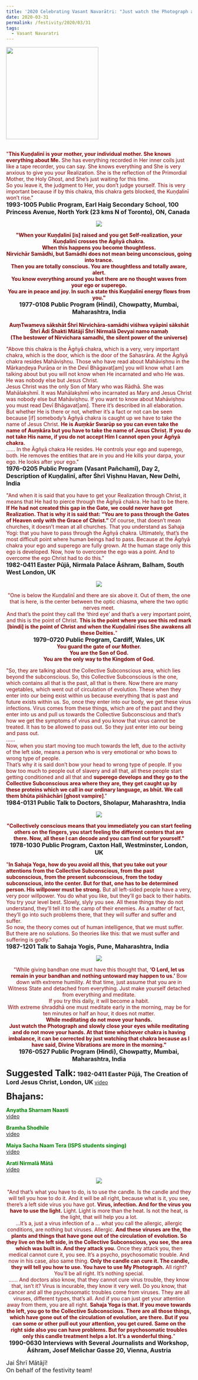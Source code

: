```yaml
---
title: '2020 Celebrating Vasant Navarātri: "Just watch the Photograph and slowly close your eyes while meditating and do not move your hands." '
date: 2020-03-31
permalink: /festivity/2020/03/31
tags:
  - Vasant Navaratri
---
```


<div style="text-align: left"><img src="/images/image00.png" width="250" /></div><br>

<p>
<font color="DarkRed">"<b>This Kuṇḍalinī is your mother, your individual mother. She knows everything about Me.</b> She has everything recorded in Her inner coils just like a tape recorder, you can say. She knows everything and She is very anxious to give you your Realization. She is the reflection of the Primordial Mother, the Holy Ghost, and She’s just waiting for this time.<br>
So you leave it, the judgment to Her, you don’t judge yourself. This is very important because if by this chakra, this chakra gets blocked, the Kuṇḍalinī won’t rise."</font><br>
<font size="+0"><b>1993-1005 Public Program, Earl Haig Secondary School, 100 Princess Avenue, North York (23 kms N of Toronto), ON, Canada</b></font>
</p>

<div style="text-align: center"><img src="/images/image376.png" /></div>

<p style="text-align:center;">
<font color="Maroon"><b>"When your Kuṇḍalinī [is] raised and you get Self-realization, your Kuṇḍalinī crosses the Āgñyā chakra.<br>
When this happens you become thoughtless.<br>
Nirvichār Samādhi, but Samādhi does not mean being unconscious, going into trance.<br>
Then you are totally conscious. You are thoughtless and totally aware, alert.<br>
You know everything around you but there are no thought waves from your ego or superego.<br> 
You are in peace and joy. In such a state this Kuṇḍalinī energy flows from you."</b></font><br>
<font size="+0"><b>1977-0108 Public Program (Hindi), Chowpatty, Mumbai, Maharashtra, India</b></font><br>
<br>
<font color="Maroon"><b>Auṃ̣Twameva sākshāt Śhrī Nirvichāra-samādhi viśhwa vyāpinī sākshāt<br>
Śhrī Ādi Śhakti Mātājī Śhrī Nirmalā Devyai namo namaḥ<br>
(The bestower of Nirvichara samadhi, the silent power of the universe)</b></font><br>
</p>

<p>
<font color="DarkRed">"Above this chakra is the Āgñyā chakra, which is a very, very important chakra, which is the door, which is the door of the Sahasrāra. At the Āgñyā chakra resides Mahāviṣhṇu. Those who have read about Mahāviṣhṇu in the Mārkaṇḍeya Purāṇa or in the Devī Bhāgavat[am] you will know what I am talking about but you will not know when He incarnated and who He was. He was nobody else but Jesus Christ.<br>
Jesus Christ was the only Son of Mary who was Rādhā. She was Mahālakṣhmī. It was Mahālakṣhmī who incarnated as Mary and Jesus Christ was nobody else but Mahāviṣhṇu. If you want to know about Mahāviṣhṇu you must read Devī Bhāgavat[am]. There it’s described in all elaboration. But whether He is there or not, whether it’s a fact or not can be seen because [if] somebody’s Āgñyā chakra is caught up we have to take the name of Jesus Christ. <b>He is Auṃkār Swarūp so you can even take the name of Auṃkāra but you have to take the name of Jesus Christ. If you do not take His name, if you do not accept Him I cannot open your Āgñyā chakra.</b><br>
...... In the Āgñyā chakra He resides. He controls your ego and superego, both. He removes the entities that are in you and He kills your darpa, your ego. He looks after your ego."</font><br>
<font size="+0"><b>1976-0205 Public Program (Vasant Pañchamī), Day 2, Description of Kuṇḍalinī, after Śhrī Viṣhnu Havan, New Delhi, India</b></font>
</p>

<p>
<font color="DarkRed">"And when it is said that you have to get your Realization through Christ, it means that He had to pierce through the Āgñyā chakra. He had to be there. <b>If He had not created this gap in the Gate, we could never have got Realization. That is why it is said that: “You are to pass through the Gates of Heaven only with the Grace of Christ.”</b> Of course, that doesn’t mean churches, it doesn’t mean at all churches. That you understand as Sahaja Yogi: that you have to pass through the Āgñyā chakra. Ultimately, that’s the most difficult point where human beings had to pass. Because at the Āgñyā chakra your ego and superego are fully grown. At the human stage only this ego is developed. Now, how to overcome the ego was a point. And to overcome the ego Christ had to do this."</font><br>
<font size="+0"><b>1982-0411 Easter Pūjā,  Nirmala Palace Āśhram, Balham, South West London, UK</b></font>
</p>

<div style="text-align: center"><img src="/images/image377.png" /></div>

<p style="text-align:center;">
<font color="DarkRed">"One is below the Kuṇḍalinī and there are six above it. Out of them, the one that is here, is the center between the optic chiasma, where the two optic nerves meet.<br>
And that’s the point they call the ‘third eye’ and that’s a very important point, and this is the point of Christ. 
<b>This is the point where you see this red mark [bindi] is the point of Christ and when the Kuṇḍalinī rises She awakens all these Deities.</b>"</font><br>
<font size="+0"><b>1979-0720 Public Program, Cardiff, Wales, UK</b></font><br>
<font color="Maroon"><b>You guard the gate of our Mother.<br>
You are the Son of God.<br>
You are the only way to the Kingdom of God.</b></font><br>
</p>

<p>
<font color="DarkRed">"So, they are talking about the Collective Subconscious area, which lies beyond the subconscious. So, this Collective Subconscious is the one, which contains all that is the past, all that is there. Now there are many vegetables, which went out of circulation of evolution. These when they enter into our being exist within us because everything that is past and future exists within us. So, once they enter into our body, we get these virus infections. Virus comes from these things, which are of the past and they enter into us and pull us towards the Collective Subconscious and that’s how we get the symptoms of virus and you know that virus cannot be treated. It has to be allowed to pass out. So they just enter into our being and pass out.<br>
......<br>
Now, when you start moving too much towards the left, due to the activity of the left side, means a person who is very emotional or who bows to wrong type of people.<br>
That’s why it is said don’t bow your head to wrong type of people. If you bow too much to people out of slavery and all that, all these people start getting conditioned and all that and <b>superego develops and they go to the Collective Subconscious area where they are, they get caught up by these proteins which we call in our ordinary language, as bhūt. We call them bhūta piśhāchāri [ghost vampire]</b>."</font><br>
<font size="+0"><b>1984-0131 Public Talk to Doctors, Sholapur, Maharashtra, India</b></font>
</p>

<div style="text-align: center"><img src="/images/image378.png" /></div>

<p style="text-align:center;">
<font color="DarkRed"><b>"Collectively conscious means that you immediately you can start feeling others on the fingers, you start feeling the different centers that are there. Now, all these I can decode and you can find out for yourself."</b></font><br>
<font size="+0"><b>1978-1030 Public Program,  Caxton Hall, Westminster, London, UK</b></font>
</p>

<p>
<font color="DarkRed">"<b>In Sahaja Yoga, how do you avoid all this, that you take out your attentions from the Collective Subconscious, from the past subconscious, from the present subconscious, from the today subconscious, into the center. But for that, one has to be determined person. His willpower must be strong.</b> But all left-sided people have a very, very poor willpower. You do what you like, but they’ll go back to their habits. You try your level best. Slowly, slyly you see. All these things they do not understand, they’ll tell it to the camp of their enemies. As a matter of fact, they’ll go into such problems there, that they will suffer and suffer and suffer.<br>
So now, the theory comes out of human intelligence, that we must suffer. But there are no solutions. So theories like this: that we must suffer and suffering is godly."</font><br>
<font size="+0"><b>1987-1201 Talk to Sahaja Yogis, Pune, Maharashtra, India</b></font>
</p>

<div style="text-align: center"><img src="/images/image379.png" /></div>

<p style="text-align:center;">
<font color="DarkRed">"While giving bandhan one must have this thought that, <b>‘O Lord, let us remain in your bandhan and nothing untoward may happen to us.’</b> Bow down with extreme humility. At that time, just assume that you are in Witness State and detached from everything. Just make yourself detached from everything and meditate.<br>
If you try this daily, it will become a habit.<br>
With extreme śhraddhā one must meditate early in the morning, may be for ten minutes or half an hour, it does not matter.<br>
<b>While meditating do not move your hands.<br>
Just watch the Photograph and slowly close your eyes while meditating and do not move your hands. At that time whichever chakra is having imbalance, it can be corrected by just watching that chakra because as I have said, Divine Vibrations are more in the morning."</b></font><br>
<font size="+0"><b>1976-0527 Public Program (Hindi),  Chowpatty, Mumbai, Maharashtra, India
</b></font>
</p>

<font size="+2"><b>Suggested Talk:</b></font> 
<font size="+0"><b>1982-0411 Easter Pūjā, The Creation of Lord Jesus Christ, London, UK</b></font>
<a href="https://www.youtube.com/watch?time_continue=2&v=JgN22plZW-o&feature=emb_logo"> video</a><br>

<font size="+2"><b>Bhajans:</b></font>

<p>
<font color="green"><b>Anyatha Sharnam Naasti</b></font><br>
<a href="https://www.youtube.com/watch?v=NX0Gy8VNh3E">video</a>
</p>
 
<p>
<font color="green"><b>Bramha Shodhile</b></font><br>
<a href="https://www.youtube.com/watch?v=7NK0_la16wY">video</a> 
</p>

<p>
<font color="green"><b>Maiya Sacha Naam Tera (ISPS students singing)</b></font><br>
<a href="https://www.youtube.com/watch?v=cXSIG3cckTc&feature=youtu.be">video</a> 
</p>

<p>
<font color="green"><b>Arati Nirmalā Mātā</b></font><br>
<a href="https://www.youtube.com/watch?v=2btBuq4VYL4">video</a> 
</p>

<div style="text-align: center"><img src="/images/image380.png" /></div>

<p style="text-align:center;">
<font color="DarkRed">"And that’s what you have to do, is to use the candle. Is the candle and they will tell you how to do it. And it will be all right, because what is it, you see, there’s a left side virus you have got. <b>Virus, infection. And for the virus you have to use the light.</b> Light. Light is more than the heat. Is not the heat, is the light, that will help you a lot.<br>
...It’s a, just a virus infection of a ... what you call the allergic, allergic conditions, are nothing but viruses. Allergic. <b>And these viruses are the, the plants and things that have gone out of the circulation of evolution. So they live on the left side, in the Collective Subconscious, you see, the area which was built in. And they attack you.</b> Once they attack you, then medical cannot cure it, you see. It’s a psycho, psychosomatic trouble. And now in his case, also same thing. <b>Only the candle can cure it. The candle, they will tell you how to use. You have to use My Photograph.</b> All right? You’ll be all right. It’s nothing special.<br>
...... And doctors also know, that they cannot cure virus trouble, they know that, isn’t it? Virus is incurable, they know it very well. Do you know, that cancer and all the psychosomatic troubles come from viruses. They are all viruses, different types, that’s all. And if you can just get your attention away from them, you are all right. <b>Sahaja Yoga is that. If you move towards the left, you go to the Collective Subconscious. There are all those things, which have gone out of the circulation of evolution, are there. But if you can some or other pull out your attention, you get cured. Same on the right side also you can have problems. But for psychosomatic troubles only this candle treatment helps a lot. It’s a wonderful thing.</b>"</font><br>
<font size="+0"><b>1990-0630 Interviews with Several Journalists and Workshop, Āśhram, Josef Melichar Gasse 20, Vienna, Austria</b></font>
</p>

<p>
<font size="+0">Jai Śhrī Mātājī!<br>
On behalf of the festivity team!</font>
</p>